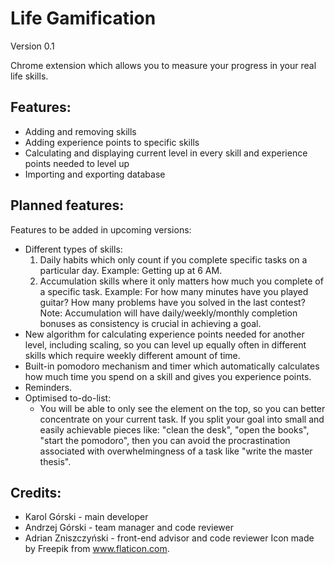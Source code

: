 # Life Gamification
Version 0.1

Chrome extension which allows you to measure your progress in your real life skills.
## Features:
 - Adding and removing skills
 - Adding experience points to specific skills
 - Calculating and displaying current level in every skill and experience points needed to level up
 - Importing and exporting database

## Planned features:
Features to be added in upcoming versions:
 - Different types of skills:
    1. Daily habits which only count if you complete specific tasks on a particular day. 
    Example: Getting up at 6 AM.
    2. Accumulation skills where it only matters how much you complete of a specific task.
    Example: For how many minutes have you played guitar? How many problems have you solved in the last contest?
    Note: Accumulation will have daily/weekly/monthly completion bonuses as consistency is crucial in achieving a goal.
 - New algorithm for calculating experience points needed for another level, including scaling, so you can level up equally often in different skills which require weekly different amount of time.
 - Built-in pomodoro mechanism and timer which automatically calculates how much time you spend on a skill and gives you experience points.
 - Reminders.
 - Optimised to-do-list:
    - You will be able to only see the element on the top, so you can better concentrate on your current task. If you split your goal into small and easily achievable pieces like: "clean the desk", "open the books", "start the pomodoro", then you can avoid the procrastination associated with overwhelmingness of a task like "write the master thesis".


## Credits:
 - Karol Górski - main developer
 - Andrzej Górski - team manager and code reviewer
 - Adrian Zniszczyński - front-end advisor and code reviewer
Icon made by Freepik from www.flaticon.com.
